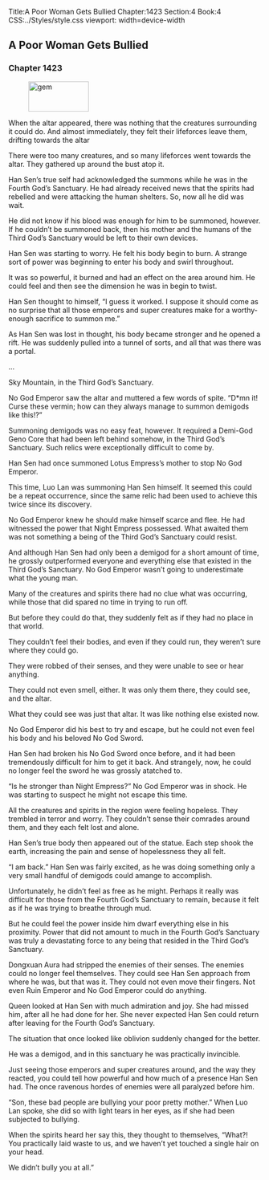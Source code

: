 Title:A Poor Woman Gets Bullied 
Chapter:1423 
Section:4 
Book:4 
CSS:../Styles/style.css 
viewport: width=device-width
  
## A Poor Woman Gets Bullied
### Chapter 1423 
<figure>
	<img src="../Images/gem.gif" alt="gem" id="gem" width="120" height="60" />
</figure>
  

  
  When the altar appeared, there was nothing that the creatures surrounding it could do. And almost immediately, they felt their lifeforces leave them, drifting towards the altar

There were too many creatures, and so many lifeforces went towards the altar. They gathered up around the bust atop it.

Han Sen’s true self had acknowledged the summons while he was in the Fourth God’s Sanctuary. He had already received news that the spirits had rebelled and were attacking the human shelters. So, now all he did was wait.

He did not know if his blood was enough for him to be summoned, however. If he couldn’t be summoned back, then his mother and the humans of the Third God’s Sanctuary would be left to their own devices.

Han Sen was starting to worry. He felt his body begin to burn. A strange sort of power was beginning to enter his body and swirl throughout.

It was so powerful, it burned and had an effect on the area around him. He could feel and then see the dimension he was in begin to twist.

Han Sen thought to himself, “I guess it worked. I suppose it should come as no surprise that all those emperors and super creatures make for a worthy-enough sacrifice to summon me.”

As Han Sen was lost in thought, his body became stronger and he opened a rift. He was suddenly pulled into a tunnel of sorts, and all that was there was a portal.

…

Sky Mountain, in the Third God’s Sanctuary.

No God Emperor saw the altar and muttered a few words of spite. “D*mn it! Curse these vermin; how can they always manage to summon demigods like this!?”

Summoning demigods was no easy feat, however. It required a Demi-God Geno Core that had been left behind somehow, in the Third God’s Sanctuary. Such relics were exceptionally difficult to come by.

Han Sen had once summoned Lotus Empress’s mother to stop No God Emperor.

This time, Luo Lan was summoning Han Sen himself. It seemed this could be a repeat occurrence, since the same relic had been used to achieve this twice since its discovery.

No God Emperor knew he should make himself scarce and flee. He had witnessed the power that Night Empress possessed. What awaited them was not something a being of the Third God’s Sanctuary could resist.

And although Han Sen had only been a demigod for a short amount of time, he grossly outperformed everyone and everything else that existed in the Third God’s Sanctuary. No God Emperor wasn’t going to underestimate what the young man.

Many of the creatures and spirits there had no clue what was occurring, while those that did spared no time in trying to run off.

But before they could do that, they suddenly felt as if they had no place in that world.

They couldn’t feel their bodies, and even if they could run, they weren’t sure where they could go.

They were robbed of their senses, and they were unable to see or hear anything.

They could not even smell, either. It was only them there, they could see, and the altar.

What they could see was just that altar. It was like nothing else existed now.

No God Emperor did his best to try and escape, but he could not even feel his body and his beloved No God Sword.

Han Sen had broken his No God Sword once before, and it had been tremendously difficult for him to get it back. And strangely, now, he could no longer feel the sword he was grossly atatched to.

“Is he stronger than Night Empress?” No God Emperor was in shock. He was starting to suspect he might not escape this time.

All the creatures and spirits in the region were feeling hopeless. They trembled in terror and worry. They couldn’t sense their comrades around them, and they each felt lost and alone.

Han Sen’s true body then appeared out of the statue. Each step shook the earth, increasing the pain and sense of hopelessness they all felt.

“I am back.” Han Sen was fairly excited, as he was doing something only a very small handful of demigods could amange to accomplish.

Unfortunately, he didn’t feel as free as he might. Perhaps it really was difficult for those from the Fourth God’s Sanctuary to remain, because it felt as if he was trying to breathe through mud.

But he could feel the power inside him dwarf everything else in his proximity. Power that did not amount to much in the Fourth God’s Sanctuary was truly a devastating force to any being that resided in the Third God’s Sanctuary.

Dongxuan Aura had stripped the enemies of their senses. The enemies could no longer feel themselves. They could see Han Sen approach from where he was, but that was it. They could not even move their fingers. Not even Ruin Emperor and No God Emperor could do anything.

Queen looked at Han Sen with much admiration and joy. She had missed him, after all he had done for her. She never expected Han Sen could return after leaving for the Fourth God’s Sanctuary.

The situation that once looked like oblivion suddenly changed for the better.

He was a demigod, and in this sanctuary he was practically invincible.

Just seeing those emperors and super creatures around, and the way they reacted, you could tell how powerful and how much of a presence Han Sen had. The once ravenous hordes of enemies were all paralyzed before him.

“Son, these bad people are bullying your poor pretty mother.” When Luo Lan spoke, she did so with light tears in her eyes, as if she had been subjected to bullying.

When the spirits heard her say this, they thought to themselves, “What?! You practically laid waste to us, and we haven’t yet touched a single hair on your head.

We didn’t bully you at all.”
